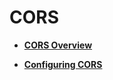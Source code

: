 # CORS<a name="obs_03_0339"></a>

-   **[CORS Overview](cors-overview-(console).md)**  

-   **[Configuring CORS](configuring-cors.md)**  


